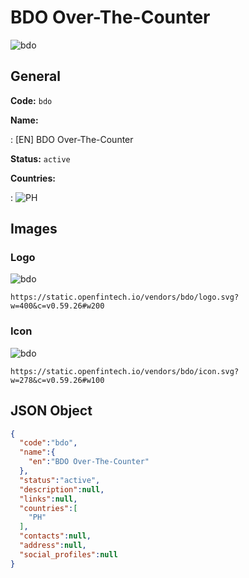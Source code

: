 
# BDO Over-The-Counter 
![bdo](https://static.openfintech.io/vendors/bdo/logo.svg?w=400&c=v0.59.26#w200)  

## General 
 
**Code:** `bdo` 
 
**Name:** 
 
:	[EN] BDO Over-The-Counter 
 
**Status:** `active` 
 
 
**Countries:** 
 
:	![PH](https://cdnjs.cloudflare.com/ajax/libs/flag-icon-css/3.3.0/flags/4x3/ph.svg#w24)  

## Images 

### Logo 
 
![bdo](https://static.openfintech.io/vendors/bdo/logo.svg?w=400&c=v0.59.26#w200)  

```
https://static.openfintech.io/vendors/bdo/logo.svg?w=400&c=v0.59.26#w200
```  

### Icon 
 
![bdo](https://static.openfintech.io/vendors/bdo/icon.svg?w=278&c=v0.59.26#w100)  

```
https://static.openfintech.io/vendors/bdo/icon.svg?w=278&c=v0.59.26#w100
```  

## JSON Object 

```json
{
  "code":"bdo",
  "name":{
    "en":"BDO Over-The-Counter"
  },
  "status":"active",
  "description":null,
  "links":null,
  "countries":[
    "PH"
  ],
  "contacts":null,
  "address":null,
  "social_profiles":null
}
```  
